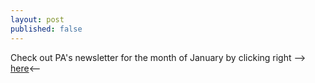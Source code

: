 ```yaml
---
layout: post
published: false
---
```

Check out PA's newsletter for the month of January by clicking right --> [here](https://drive.google.com/file/d/17gewniPAMvfhG4WmbN3YUie4P_BwKG3f/view)<--
